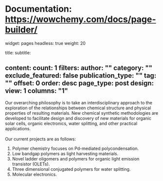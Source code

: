 # Documentation: https://wowchemy.com/docs/page-builder/
widget: pages
headless: true
weight: 20

title: 
subtitle:

content:
  count: 1
  filters:
    author: ""
    category: ""
    exclude_featured: false
    publication_type: ""
    tag: ""
  offset: 0
  order: desc
  page_type: post
design:
  view: 1
  columns: "1"
---
Our overarching philosophy is to take an interdisciplinary approach to the exploration of the relationships between chemical structure and physical properties of resulting materials.  New chemical synthetic methodologies are developed to facilitate design and discovery of new materials for organic solar cells, organic electronics, water splitting, and other practical applications.  
<br>
Our current projects are as follows:<br>
1. Polymer chemistry focuses on Pd-mediated polycondensation.<br>
2. Low bandgap polymers as light harvesting materials.<br>
3. Novel ladder oligomers and polymers for organic light emission transistor (OLETs).<br>
4. Three dimensional conjugated polymers for water splitting.<br>
5. Molecular electronics.